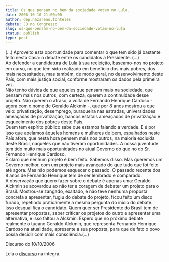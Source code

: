 ```yaml
---
title: Os que pensam no bem da sociedade votam no Lula.
date: 2006-10-10 21:00:00
author: dep.nazareno.fonteles
debate: JD no Congresso
slug: os-que-pensam-no-bem-da-sociedade-votam-no-lula
status: publish 
type: post
---
```


(...) Aproveito esta oportunidade para comentar o que tem sido já bastante feito nesta Casa: o debate entre os candidatos a Presidente. (...)  
Ao defender a candidatura de Lula à sua reeleição, baseamo-nos no projeto em curso, no que tem sido realizado em benefício dos mais pobres, dos mais necessitados, mas também, de modo geral, no desenvolvimento deste País, com mais justiça social, conforme mostraram os dados pela primeira vez.  
Não tenho dúvida de que aqueles que pensam mais na sociedade, que pensam mais nos outros, com certeza, querem a continuidade desse projeto. Não querem o atraso, a volta de Fernando Henrique Cardoso - agora com o nome de Geraldo Alckmin -, que por 8 anos mostrou a que veio: privatização, desemprego, buraqueira nas estradas, universidades ameaçadas de privatização, bancos estatais ameaçados de privatização e esquecimento dos pobres deste País.   
Quem tem espírito público sabe que estamos falando a verdade. E é por isso que apelamos àqueles homens e mulheres de bem, espalhados neste País afora, que nesta hora pensem mais nos outros, na maioria excluída deste Brasil, naqueles que não tiveram oportunidades. A nossa juventude tem tido muito mais oportunidades no atual Governo do que no do Sr. Fernando Henrique Cardoso.   
É claro que nenhum projeto é bem feito. Sabemos disso. Mas queremos um Governo melhor, com um projeto mais avançado do que tudo que foi feito até agora. Mas não podemos esquecer o passado. O passado recente dos 8 anos de Fernando Henrique tem de ser lembrado e comparado.   
A observação que quero fazer sobre o debate é apenas uma: Geraldo Alckmin se acovardou ao não ter a coragem de debater um projeto para o Brasil. Mostrou-se zangado, exaltado, e não teve nenhuma proposta concreta a apresentar, fugiu do debate do projeto, ficou feito um disco furado, repetindo praticamente a mesma pergunta do início do debate.   
Isso desqualifica o candidato. Quem quer ser Presidente do Brasil tem de apresentar propostas, saber criticar os projetos do outro e apresentar uma alternativa, e isso faltou a Alckmin. Espero que no próximo debate realmente o tucano Geraldo Alckmin, que representa Fernando Henrique Cardoso na atualidade, apresente a sua proposta, para que de fato o povo possa decidir com mais consciência.(...)  
  
Discurso do 10/10/2006  
  
Leia o [discurso](http://www.camara.gov.br/internet/plenario/notas/ordinari/v101006.pdf) na íntegra.
